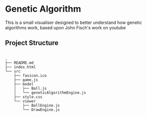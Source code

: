 # Genetic Algorithm

This is a small visualiser designed to better understand how genetic algorithms work, based upon John Fisch's work on youtube


## Project Structure

```

.
├── README.md
├── index.html
└── src
    ├── favicon.ico
    ├── game.js
    ├── model
    │   ├── Ball.js
    │   └── geneticAlgorithmEngine.js
    ├── style.css
    └── viewer
        ├── BallEngine.js
        └── DrawEngine.js

```

